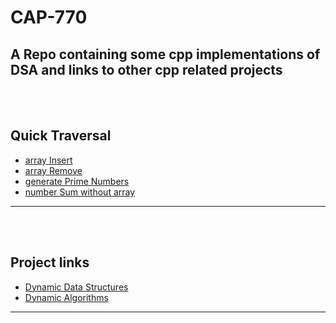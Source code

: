 # CAP-770
A Repo containing some cpp implementations of DSA and links to other cpp related projects
---
<br/><br/>
## Quick Traversal
* [array Insert](src/arrayInsert.cpp)
* [array Remove](src/arrayRemove.cpp)
* [generate Prime Numbers](src/generatePrimeNumbers.cpp)
* [number Sum without array](src/numberSum_withoutarray.cpp)
---
<br/><br/>
## Project links
* [Dynamic Data Structures](https://github.com/shantanubindhani/Dynamic_Datastructures/)
* [Dynamic Algorithms](https://github.com/shantanubindhani/Dynamic_Algorithms)
---
